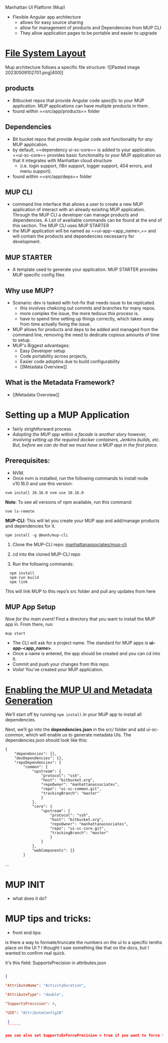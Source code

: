 Manhattan UI Platform (Mup)
- Flexible Angular app architecture
	- allows for easy source sharing
	- allow for management of products and Dependencies from MUP CLI
	- They allow application pages to be portable and easier to upgrade

# [File System Layout](https://manhattanassociates.atlassian.net/wiki/spaces/CLOUDUI/pages/1142595241/Manhattan+UI+Platform+MUP#File-System-Layout)

Mup architecture follows a specific file structure:
![[Pasted image 20230509102701.png|400]]

## products
- Bitbucket repos that provide Angular code _specific_ to your MUP application. MUP applications can have multiple products in them . 
- found within ==src/app/products== folder

## Dependencies
- Bit bucket repos that provide Angular code and functionality for _any_ MUP application. 
- by default, ==dependency ui-sc-core== is added to your application. ==ui-sc-core== provides basic functionality to your MUP application so that it integrates with Manhattan cloud structure
	- (i.e. login support, i18n support, logger support, 404 errors, and menu support).
- found within ==src/app/deps== folder


## MUP CLI

- command line interface that allows a user to create a new MUP application of interact with an already exisiting MUP application. Through the MUP CLI a developer can manage products and dependencies. A Lsit of availiable commands can be found at the end of this section. The MUP CLI uses MUP STARTER
- the MUP application will be named as ==ui-app-<app_name>,== and will contain the products and dependencies necessarry for development.

## MUP STARTER
- A template used to generate your application. MUP STARTER provides MUP specific config files 

## Why use MUP?
- Scenario: dev is tasked with hot-fix that needs issue to be replicated. 
	- this involves chekcing out commits and branches for many repos.
	- more complex the issue, the more tedious this process is. 
	- have to spend time setting up things correctly, which takes away from time actually fixing the issue.
- MUP allows for products and deps to be added and managed from the command line, removing the need to dedicate copious amounts of time to setup. 
- MUP's Biggest advantages:
	- Easy Developer setup
	- Code portability across projects,
	- Easier code adoptins due to build configurability
	- [[Metadata Overview]]

## What is the Metadata Framework?
- [[Metadata Overview]]


# Setting up a MUP Application

- fairly strightforward process
- _Adopting the MUP app within a facade is another story however, involving setting up the required docker containers, Jenkins builds, etc. But, before we can do that we must have a MUP app in the first place._

## Prerequisites:

- NVM.
- Once nvm is installed, run the following commands to install node v10.16.0 and use this version:

```
nvm install 10.16.0 nvm use 10.16.0
```

**Note**: To see all versions of npm available, run this command:

```
nvm ls-remote
```

**MUP-CLI**: This will let you create your MUP app and add/manage products and dependencies for it.

```
npm install -g @manh/mup-cli
```

1.  Clone the MUP-CLI repo: [manhattanassociates/mup-cli](https://bitbucket.org/manhattanassociates/mup-cli/src/master/)
    
2.  cd into the cloned MUP-CLI repo
    
3.  Run the following commands:
    
 ```
   npm install
   npm run build
   npm link
```
    

This will link MUP to this repo’s src folder and pull any updates from here

## MUP App Setup

_Now for the main event!_ Find a directory that you want to install the MUP app in. From there, run:

```
mup start
```

- The CLI will ask for a project name. The standard for MUP apps is **ui-app-<app_name>**. 
- Once a name is entered, the app should be created and you can cd into it. 
- Commit and push your changes from this repo. 
- _Voila!_ You’ve created your MUP application.

# [Enabling the MUP UI and Metadata Generation](https://manhattanassociates.atlassian.net/wiki/spaces/CFW/pages/1167472328/How+to+Use+FrameworkUIFacade+s+MUP+Application#Enabling-the-MUP-UI-and-Metadata-Generation)

We’ll start off by running `npm install` in your MUP app to install all dependencies.

Next, we’ll go into the **dependencies.json** in the src/ folder and add ui-sc-common, which will enable us to generate metadata UIs. The dependencies.json should look like this:

```
{ 
	"dependencies": {}, 
	"devDependencies": {}, 
	"repoDependencies": { 
		"common": { 
			"upstream": { 
				"protocol": "ssh", 
				"host": "bitbucket.org", 
				"repoOwner": "manhattanassociates", 
				"repo": "ui-sc-common.git", 
				"trackingBranch": "master"
				} 
			}, 
			"core": { 
				"upstream": { 
					"protocol": "ssh", 
					"host": "bitbucket.org", 
					"repoOwner": "manhattanassociates", 
					"repo": "ui-sc-core.git", 
					"trackingBranch": "master" 
					} 
				}
			}, 
			"webComponents": {} 
		}
```


...


# MUP INIT
- what does it do?




# MUP tips and tricks:
- front end tips:
  
 is there a way to formate/truncate the numbers on the ui to a specific tenths place on the UI ? I thought I saw something like that on the docs, but I wanted to confirm real quick.
 
  it's this field: SupportsPrecision in attributes.json


```json

{

"AttributeName": "ActivityDuration",

"AttributeType": "double",

"SupportsPrecision": 4,

"UID": "AttributeConfig10"

 }
 ``````

you can also set SupportsEnforcePrecision = true if you want to force the precision to always show that number of spaces and not drop trailing 0s

